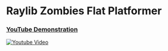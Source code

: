 <h1>Raylib Zombies Flat Platformer</h1>

### [YouTube Demonstration](https://www.youtube.com/watch?v=NX8gWjMSS64)
[![Youtube Video](https://img.youtube.com/vi/NX8gWjMSS64/0.jpg)](https://www.youtube.com/watch?v=NX8gWjMSS64)
